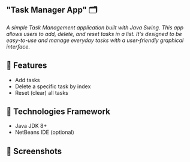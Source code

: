 ## "Task Manager App" 🗂️

*A simple Task Management application built with Java Swing.
This app allows users to add, delete, and reset tasks in a list.
It's designed to be easy-to-use and manage everyday tasks with a user-friendly graphical interface.*

## 🚀 Features
-  Add tasks
-  Delete a specific task by index
-  Reset (clear) all tasks

## 🚀 Technologies Framework
- Java JDK 8+
- NetBeans IDE (optional)

## 🚀 Screenshots
